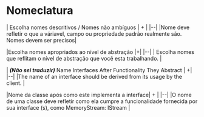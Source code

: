 # Nomeclatura

| Escolha nomes descritivos / Nomes não ambíguos | + |
|--|
|Nome deve refletir o que a váriavel, campo ou propriedade padrão realmente são. Nomes devem ser precisos|

|Escolha nomes apropriados ao nível de abstração |+|
|--|
| Escolha nomes que reflitam o nível de abstração que você esta trabalhando. |

| ***(Não sei traduzir)*** Name Interfaces After Functionality They Abstract | +|
|--|
|The name of an interface should be derived from its usage by the client. |

|Nome da classe após como este implementa a interface| + |
|--|
|O nome de uma classe deve refletir como ela cumpre a funcionalidade fornecida por sua interface (s), como MemoryStream: IStream
|